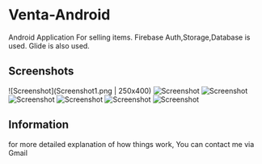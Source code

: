 # Venta-Android
Android Application For selling items.
Firebase Auth,Storage,Database is used.
Glide is also used.

## Screenshots
![Screenshot](Screenshot1.png | 250x400)
![Screenshot](Screenshot2.png)
![Screenshot](Screenshot3.png)
![Screenshot](Screenshot4.png)
![Screenshot](Screenshot5.png)
![Screenshot](Screenshot6.png)
![Screenshot](Screenshot7.png)

## Information
for more detailed explanation of how things work, You can contact me via Gmail
